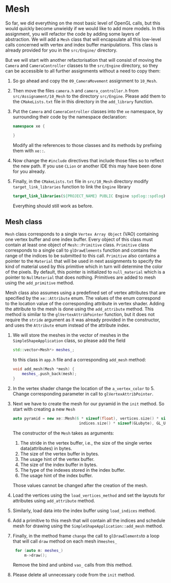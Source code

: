 # Mesh

So far, we did everything on the most basic level of OpenGL calls, but this would quickly become unwieldy if we would
like to add more models.
In this assignment, you will refactor the code by adding some layers of abstraction.
We will add a `Mesh` class
that will encapsulate all this low-level calls concerned with vertex and index buffer manipulations.
This class is
already provided for you in the `src/Engine/` directory.

But we will start with another refactorisation that will consist of moving the `Camera` and `CameraController` classes
to the `src/Engine` directory, so
they can be accessible to all further assignments without a need to copy them:

1. So go ahead and copy the `09_CameraMovement` assignment
   to `10_Mesh`.
2. Then move the files `camera.h` and `camera_controller.h`  from `src/Assignament/10_Mesh` to the
   directory `src/Engine`.
   Please add them to the `CMakeLists.txt` file in this directory in the `add_library` function.

4. Put the `Camera` and `CameraController` classes into the `xe` namespace, by surrounding their code by the namespace
   declaration:

   ```c++
   namespace xe {

   }
   ```
   Modify all the references to those classes and its methods by prefixing them with `xe::`.

3. Now change the `#include` directives that include those files so to reflect the new path.
   If you use `CLion` or another IDE this may have been done for you already.

5. Finally, in the `CMakeLists.txt` file in `src/10_Mesh` directory modify  `target_link_libraries` function to link
   the `Engine` library

    ```cmake
    target_link_libraries(${PROJECT_NAME} PUBLIC Engine spdlog::spdlog)
    ```
   Everything should still work as before.

## Mesh class

`Mesh` class corresponds to a single `Vertex Array Object` (VAO) containing one vertex buffer and one index buffer.
Every object of this class must contain at least one object of `Mesh::Primitive` class.
`Primitive` class corresponds to a single call to `glDrawElements` function and contains the range of the indices to be
submitted to this call. `Primitive` also contains a pointer to the `Material` that will be used in next assignments to
specify the kind of material used by this primitive which in turn will determine the color of the pixels. By default,
this pointer is initialized to `null_material` which is a pointer to `NullMaterial`
that does nothing. Primitives are added to mesh using the `add_primitive` method.

Mesh class also assumes using a predefined set of vertex attributes that are specified by the `xe::Attribute` enum.
The values of the enum correspond to the location value  of the corresponding attribute in vertex shader.
Adding the attribute to the mesh
is done using the `add_attribute` method.
This method is similar to the `glVertexAttribPointer` function, but it does not require the `stride` argument as it was
already provided in the constructor, and uses the `Attribute` enum instead of the attribute index.

1. We will store the meshes in the vector of meshes in the `SimpleShapeApplication` class, so please add the field
   ```c++
   std::vector<Mesh*> meshes_; 
   ```
   to this class in `app.h` file and a corresponding `add_mesh` method:

   ```c++
   void add_mesh(Mesh *mesh) {
       meshes_.push_back(mesh);
   }
   ```
2. In the vertex shader change the location of the `a_vertex_color` to 5. Change corresponding  parameter in call to `glVertexAttribPointer`.  

3. Next we have to create the mesh for our pyramid in the `init` method. So start with creating a new `Mesh`
   ```c++
   auto pyramid = new xe::Mesh(6 * sizeof(float), vertices.size() * sizeof(float), GL_STATIC_DRAW,
                                indices.size() * sizeof(GLubyte), GL_UNSIGNED_BYTE, GL_STATIC_DRAW);
   ```
   The constructor of the `Mesh` takes as arguments:
    1. The stride in the vertex buffer, i.e., the size of the single vertex data(attributes) in bytes.
    2. The size of the vertex buffer in bytes.
    3. The usage hint of the vertex buffer.
    4. The size of the index buffer in bytes.
    5. The type of the indexes stored in the index buffer.
    6. The usage hint of the index buffer.

   Those values cannot be changed after the creation of the mesh.

4. Load the vertices using the `load_vertices_method` and set the layouts for attributes using `add_attribute`
   method.

5. Similarly, load data into the index buffer using `load_indices` method.

6. Add a primitive to this mesh that will contain all the indices and schedule mesh for drawing using
   the `SimpleShapeApplication::add_mesh` method.

7. Finally, in the method frame `change` the call to `glDrawElements`to a loop that will call `draw` method on each mesh
   in`meshes_`

   ```c++
    for (auto m: meshes_)
        m->draw();
   ```
   Remove the bind and unbind `vao_` calls from this method.

8. Please delete all unnecessary code from the  `init` method.    
